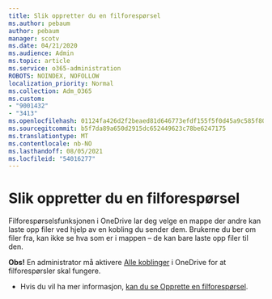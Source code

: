 ```yaml
---
title: Slik oppretter du en filforespørsel
ms.author: pebaum
author: pebaum
manager: scotv
ms.date: 04/21/2020
ms.audience: Admin
ms.topic: article
ms.service: o365-administration
ROBOTS: NOINDEX, NOFOLLOW
localization_priority: Normal
ms.collection: Adm_O365
ms.custom:
- "9001432"
- "3413"
ms.openlocfilehash: 01124fa426d2f2beaed81d646773efdf155f5f0d45a9c585f80913b111fa9598
ms.sourcegitcommit: b5f7da89a650d2915dc652449623c78be6247175
ms.translationtype: MT
ms.contentlocale: nb-NO
ms.lasthandoff: 08/05/2021
ms.locfileid: "54016277"
---
```

# <a name="how-to-create-a-file-request"></a>Slik oppretter du en filforespørsel

Filforespørselsfunksjonen i OneDrive lar deg velge en mappe der andre kan laste opp filer ved hjelp av en kobling du sender dem. Brukerne du ber om filer fra, kan ikke se hva som er i mappen – de kan bare laste opp filer til den.

**Obs!** En administrator må aktivere [Alle koblinger](https://docs.microsoft.com/sharepoint/turn-external-sharing-on-or-off) i OneDrive for at filforespørsler skal fungere.

- Hvis du vil ha mer informasjon, [kan du se Opprette en filforespørsel](https://support.office.com/article/create-a-file-request-f54aa7f8-2589-4421-b351-d415fc3b83af).

